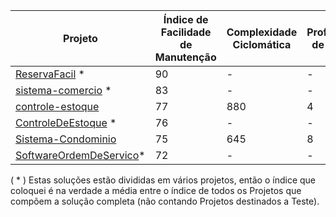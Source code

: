 | Projeto | Índice de Facilidade de Manutenção | Complexidade Ciclomática | Profundidade de Herança | Acoplamento de Classes | Linhas de Código|
| ---------- | ---------- | ---------- | ---------- | ---------- | ---------- |
| [ReservaFacil](https://github.com/matheushps/ReservaFacil)                     * |90|-|-|-|1182|
| [sistema-comercio](https://github.com/felipeaugustox/sistema-comercio)         * |83|-|-|-|518|
| [controle-estoque](https://github.com/ranieresilva/controle-estoque)             |77|880|4|192|1626|
| [ControleDeEstoque](https://github.com/jrrnet/ControleDeEstoque)               * |76|-|-|-|1097|
| [Sistema-Condominio](https://github.com/gabrielfigueira/Sistema-Condominio)      |75|645|8|132|3854|
| [SoftwareOrdemDeServico](https://github.com/CristianoRC/SoftwareOrdemDeServico)* |72|-|-|-|4233|

( * ) Estas soluções estão divididas em vários projetos, então o índice que coloquei é na verdade a média entre o índice de todos os Projetos que compõem a solução completa (não contando Projetos destinados a Teste).
